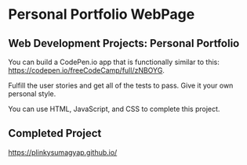 # Personal Portfolio WebPage

## Web Development Projects: Personal Portfolio

You can build a CodePen.io app that is functionally similar to this: https://codepen.io/freeCodeCamp/full/zNBOYG.

Fulfill the user stories and get all of the tests to pass. Give it your own personal style.

You can use HTML, JavaScript, and CSS to complete this project. 

## Completed Project

https://plinkysumagyap.github.io/
